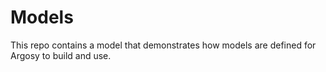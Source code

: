 # Models

This repo contains a model that demonstrates how models are defined for Argosy to build and use.